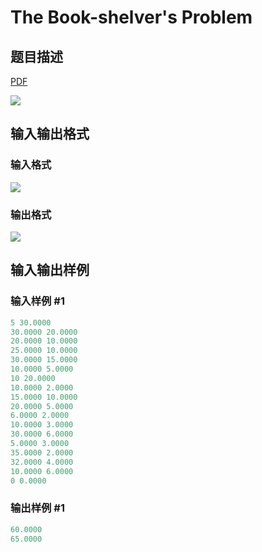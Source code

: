 # The Book-shelver&#039;s Problem

## 题目描述

[problemUrl]: https://uva.onlinejudge.org/index.php?option=com_onlinejudge&Itemid=8&category=14&page=show_problem&problem=1180

[PDF](https://uva.onlinejudge.org/external/102/p10239.pdf)

![](https://cdn.luogu.com.cn/upload/vjudge_pic/UVA10239/ece02ce914a9e758ef51cc35a89cd62fab7af6a1.png)

## 输入输出格式

### 输入格式

![](https://cdn.luogu.com.cn/upload/vjudge_pic/UVA10239/fe980e0eceaa2b71dee181ee2d0b33aee5794093.png)

### 输出格式

![](https://cdn.luogu.com.cn/upload/vjudge_pic/UVA10239/73b4319fdd60a82f471531c5f968c064b0eabe2d.png)

## 输入输出样例

### 输入样例 #1

```cpp
5 30.0000
30.0000 20.0000
20.0000 10.0000
25.0000 10.0000
30.0000 15.0000
10.0000 5.0000
10 20.0000
10.0000 2.0000
15.0000 10.0000
20.0000 5.0000
6.0000 2.0000
10.0000 3.0000
30.0000 6.0000
5.0000 3.0000
35.0000 2.0000
32.0000 4.0000
10.0000 6.0000
0 0.0000
```


### 输出样例 #1

```cpp
60.0000
65.0000
```



